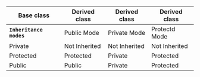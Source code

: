 | Base class        | Derived class | Derived class | Derived class |
|-------------------|---------------|---------------|--------------|
| **`Inheritance modes`** | Public Mode   | Private Mode  | Protectd Mode |
| Private           | Not Inherited | Not Inherited | Not Inherited |
| Protected         | Protected     | Private       | Protected    |
| Public            | Public        | Private       | Protected    |
